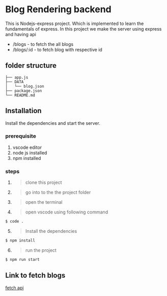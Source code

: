 # Blog Rendering backend

This is Nodejs-express project. Which is implemented to learn the fundamentals of express. In this project we make the server using express and having api

- /blogs - to fetch the all blogs
- /blogs/:id - to fetch blog with respective id

## folder structure

```
├── app.js
├── DATA
│   └── blog.json
├── package.json
└── README.md
```

## Installation

Install the dependencies and start the server.

### prerequisite

1. vscode editor
2. node js installed
3. npm installed

### steps

1. > clone this project
2. > go into to the the project folder
3. > open the terminal

4. > open vscode using following command

```sh
$ code .
```

5. > Install the dependencies

```sh
$ npm install

```

6. > run the project

```sh
$ npm run start
```

## Link to fetch blogs

[fetch api](https://blog-app-raweng.herokuapp.com/)
